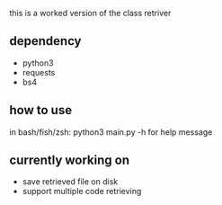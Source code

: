 this is a worked version of the class retriver

## dependency
- python3
- requests
- bs4

## how to use
in bash/fish/zsh:
python3 main.py -h
for help message

## currently working on 
- save retrieved file on disk
- support multiple code retrieving